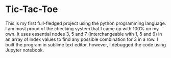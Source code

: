# Tic-Tac-Toe
This is my first full-fledged project using the python programming language. 
I am most proud of the checking system that I came up with 100% on my own. 
It uses essential nodes 3, 5 and 7 (interchangeable with 1, 5 and 9) in an 
array of index values to find any possible combination for 3 in a row. 
I built the program in sublime text editor, however, I debugged the code 
using Jupyter notebook.
